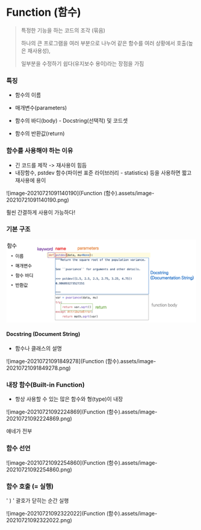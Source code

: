 # Function (함수)

> 특정한 기능을 하는 코드의 조각 (묶음)
>
> 하나의 큰 프로그램을 여러 부분으로 나누어 같은 함수를 여러 상황에서 호출(높은 재사용성), 
>
> 일부분을 수정하기 쉽다(유지보수 용이)라는 장점을 가짐



### 특징

- 함수의 이름
- 매개변수(parameters)
- 함수의 바디(body) - Docstring(선택적) 및 코드셋

- 함수의 반환값(return)



### 함수를 사용해야 하는 이유

- 긴 코드를 제작 -> 재사용이 힘듬
- 내장함수, pstdev 함수(파이썬 표준 라이브러리 - statistics) 등을 사용하면 짧고 재사용에 용이

![image-20210721091140190](Function (함수).assets/image-20210721091140190.png)

훨씬 간결하게 사용이 가능하다!



### 기본 구조

<img src="Function (함수).assets/image-20210721091508116.png" alt="image-20210721091508116" style="zoom:80%;" />

#### Docstring (Document String)

- 함수나 클래스의 설명

![image-20210721091849278](Function (함수).assets/image-20210721091849278.png)



### 내장 함수(Built-in Function)

- 항상 사용할 수 있는 많은 함수와 형(type)이 내장

![image-20210721092224869](Function (함수).assets/image-20210721092224869.png)

얘네가 전부



### 함수 선언

![image-20210721092254860](Function (함수).assets/image-20210721092254860.png)

### 함수 호출 (= 실행)

' ) ' 괄호가 닫히는 순간 실행

![image-20210721092322022](Function (함수).assets/image-20210721092322022.png)


